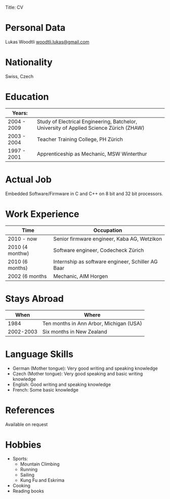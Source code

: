 Title: CV
		

# Personal Data	
Lukas Woodtli
woodtli.lukas@gmail.com


# Nationality
Swiss, Czech 

<!---
Family	
Parents
Werner Woodtli, Doctor

Jarmila Woodtli, Chemist
--->


# Education	
| Years:         |                                                                                          |
|----------------|------------------------------------------------------------------------------------------|
| 2004 - 2009    | Study of Electrical Engineering, Batchelor, University of Applied Science Zürich (ZHAW)  |
| 2003 - 2004    | Teacher Training College, PH Zürich                                                      |
| 1997 - 2001    | Apprenticeship as Mechanic, MSW Winterthur                                               |



# Actual Job
Embedded Software/Firmware in C and C++ on 8 bit and 32 bit processors.

# Work Experience	

| Time            | Occupation
|-----------------|---------------------------------------------------
| 2010 - now      | Senior firmware engineer, Kaba AG, Wetzikon           
| 2010 (4 monthw) | Software engineer, Codecheck Zürich
| 2010 (6 months) | Internship as software engineer, Schiller AG Baar
| 2002 (6 months  | Mechanic, AIM Horgen

# Stays Abroad
| When      | Where
|-----------|----------------------------------------
| 1984      | Ten months in Ann Arbor, Michigan (USA)
| 2002-2003 | Six months in New Zealand

# Language Skills

- German (Mother tongue): Very good writing and speaking knowledge 
- Czech (Mother tongue): Very good speaking and basic writing knowledge
- English: Good writing and speaking knowledge
- French: Some basic knowledge

# References	
Available on request

# Hobbies	

* Sports:
    * Mountain Climbing
    * Running
    * Sailing
    * Kung Fu and Eskrima
* Cooking
* Reading books




<!--- courses: Legic, SMD Soldering, Scrum
      Online Courses: Udacity: JavaScript ...  --->

<!--- bookshelf
       Gof, DesPatterns (Head First), C++... --->

